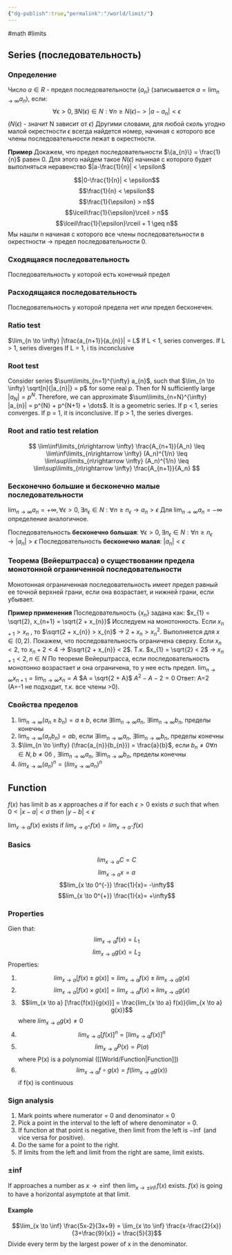 ```yaml
---
{"dg-publish":true,"permalink":"/world/limit/"}
---
```


#math #limits 
## Series (последовательность)
### Определение
Число $a \in R$ - предел последовательности $\{a_{n}\}$ (записывается $a = \lim_{n\to \infty} a_{n}$), если:
$$\forall \epsilon > 0, \exists N(\epsilon) \in N : \forall n \geq N(\epsilon) -> |a-a_{n}| < \epsilon$$
($N(\epsilon)$ - значит N зависит от $\epsilon$)
Другими словами, для любой сколь угодно малой окрестности $\epsilon$ всегда найдется номер, начиная с которого все члены последовательности лежат в окрестности.

**Пример**
Докажем, что предел последовательности $\{a_{n}\} = \frac{1}{n}$ равен 0. Для этого найдем такое $N(\epsilon)$ начиная с которого будет выполняться неравенство $|a-\frac{1}{n}| < \epsilon$

$$|0-\frac{1}{n}| < \epsilon$$
$$\frac{1}{n} < \epsilon$$
$$\frac{1}{\epsilon} > n$$
$$\lceil\frac{1}{\epsilon}\rceil > n$$
$$\lceil\frac{1}{\epsilon}\rceil + 1 \geq n$$
 Мы нашли n начиная с которого все члены последовательности в окрестности -> предел последовательности 0.

### Сходящаяся последовательность 
Последовательность у которой есть конечный предел

### Расходящаяся последовательность 
Последовательность у которой предела нет или предел бесконечен.
### Ratio test
$\lim_{n \to \infty} |\frac{a_{n+1}}{a_{n}}| = L$
If L < 1, series converges.
If L > 1, series diverges
If L = 1, i tis inconclusive

### Root test
Consider series $\sum\limits_{n=1}^{\infty} a_{n}$, such that $\lim_{n \to \infty} \sqrt[n]{|a_{n}|} = p$ for some real p. Then for N sufficiently large $|a_{N}| = p^{N}$. Therefore, we can approximate $\sum\limits_{n=N}^{\infty} |a_{n}| = p^{N} + p^{N+1} + \dots$. It is a geometric series.
If p < 1, series converges.
If p = 1, it is inconclusive.
If p > 1, the series diverges.

### Root and ratio test relation
$$
\lim\inf\limits_{n\rightarrow \infty} \frac{A_{n+1}}{A_n} 
\leq 
\lim\inf\limits_{n\rightarrow \infty} (A_n)^{1/n} 
\leq 
\lim\sup\limits_{n\rightarrow \infty} (A_n)^{1/n} \leq \lim\sup\limits_{n\rightarrow \infty} \frac{A_{n+1}}{A_n}
$$
### Бесконечно большие и бесконечно малые последовательности
$\lim_{n \to \infty} a_{n} = +\infty, \forall \epsilon > 0, \exists n_{\epsilon} \in N : \forall n \geq n_{\epsilon} \rightarrow a_{n} > \epsilon$
Для $\lim_{n \to \infty} a_{n} = -\infty$ определение аналогичное.

Последовательность **бесконечно большая**: $\forall \epsilon > 0, \exists n_{\epsilon} \in N : \forall n \geq n_{\epsilon} \rightarrow |a_{n}| > \epsilon$
Последовательность **бесконечно малая**: $|a_{n}| < \epsilon$
### Теорема (Вейерштрасса) о существовании предела монотонной ограниченной последовательности
Монотонная ограниченная последовательность имеет предел равный ее точной верхней грани, если она возрастает, и нижней грани, если убывает.

**Пример применения**
Последовательность $\{x_{n}\}$ задана как: $x_{1} = \sqrt{2}, x_{n+1} = \sqrt{2 + x_{n}}$
Исследуем на монотонность. Eсли $x_{n+1} > x_{n}$ , то $\sqrt{2 + x_{n}} > x_{n}$ -> $2+x_{n} > x_{n}^{2}$. Выполняется для $x \in (0,2)$.
Покажем, что последовательность ограничена сверху. Если $x_{n} < 2$, то $x_{n} + 2 < 4$ -> $\sqrt{2 + x_{n}} < 2$. Т.к. $x_{1} = \sqrt{2} < 2$ -> $x_{n+1} < 2, n \in N$
По теореме Вейерштрасса, если последовательность монотонно возрастает и она ограничена, то у нее есть предел. 
$\lim_{n \to \infty} x_{n+1} = \lim_{n \to \infty} x_{n} = A$
$A = \sqrt{2 + A}$
$A^{2} - A - 2 = 0$
Ответ: A=2 (A=-1 не подходит, т.к. все члены >0).

### Свойства пределов
1. $\lim_{n \to \infty} (a_{n} \pm b_{n}) = a \pm b$, если $\exists \lim_{n \to \infty} a_{n}$, $\exists \lim_{n \to \infty} b_{n}$, пределы конечны
2. $\lim_{n \to \infty} (a_{n}b_{n}) = ab$, если $\exists \lim_{n \to \infty} a_{n}$, $\exists \lim_{n \to \infty} b_{n}$, пределы конечны
3. $\lim_{n \to \infty} (\frac{a_{n}}{b_{n}}) = \frac{a}{b}$, если $b_{n} \neq 0 \forall n \in N, b \neq 0$б , $\exists \lim_{n \to \infty} a_{n}$, $\exists \lim_{n \to \infty} b_{n}$, пределы конечны
4. $lim_{x \to \infty} (a_{n})^{n} = (lim_{x \to \infty} a_{n})^{n}$
## Function

$f(x)$ has limit $b$ as $x$ approaches $a$ if for each $\epsilon > 0$ exists $\sigma$ such that when $0 < |x - a| < \sigma$ then $|y - b| < \epsilon$ 

$\lim_{x \to a} f(x)$ exists if $lim_{x \to a^{+}} f(x) = lim_{x \to a^{-}}f(x)$

### Basics
$$lim_{x \to a} C = C$$
$$lim_{x \to a} x = a$$
$$lim_{x \to 0^{-}} \frac{1}{x}= -\infty$$
$$lim_{x \to 0^{+}} \frac{1}{x}= +\infty$$
### Properties
Gien that:
$$lim_{x \to a} f(x) = L_1$$
$$lim_{x \to a} g(x) = L_2$$
Properties:
1. $$lim_{x \to a} [f(x) \pm g(x)] = lim_{x \to a} f(x) \pm lim_{x \to a} g(x)$$
2. $$lim_{x \to a} [f(x) \times g(x)] = lim_{x \to a} f(x) \times lim_{x \to a} g(x)$$
3. $$lim_{x \to a} [\frac{f(x)}{g(x)}] = \frac{lim_{x \to a} f(x)}{lim_{x \to a} g(x)}$$
   where $lim_{x \to a} g(x) \neq 0$
4. $$lim_{x \to a} [f(x)]^n = [lim_{x \to a} f(x)]^n$$
5. $$lim_{x \to a} P(x) = P(a)$$
   where P(x) is a polynomial ([[World/Function\|Function]])
6. $$lim_{x \to a} f\circ{g}(x) = f(lim_{x \to a} g(x)) $$
   if f(x) is continuous

### Sign analysis

1. Mark points where numerator = 0 and denominator = 0
2. Pick a point in the interval to the left of where denominator = 0.
3. If function at that point is negative, then limit from the left is $-\inf$ (and vice versa for positive).
4. Do the same for a point to the right.
5. If limits from the left and limit from the right are same, limit exists.
### $\pm \inf$
If approaches a number as $x \to \pm\inf$ then $\lim_{x \to \pm\inf} f(x)$ exists.
$f(x)$ is going to have a horizontal asymptote at that limit.

#### Example
$$\lim_{x \to \inf} \frac{5x-2}{3x+9} = \lim_{x \to \inf} \frac{x-\frac{2}{x}}{3+\frac{9}{x}} = \frac{5}{3}$$
Divide every term by the largest power of x in the denominator.